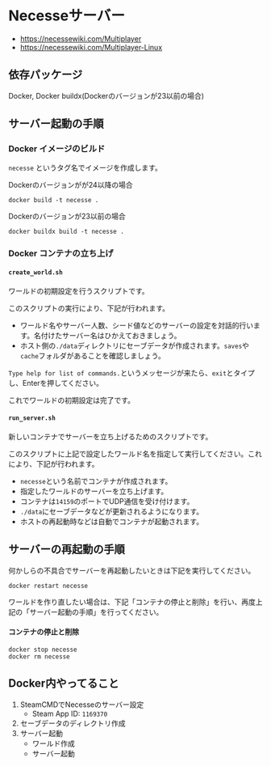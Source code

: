 # Necesseサーバー

- https://necessewiki.com/Multiplayer
- https://necessewiki.com/Multiplayer-Linux

## 依存パッケージ

Docker, Docker buildx(Dockerのバージョンが23以前の場合)

## サーバー起動の手順

### Docker イメージのビルド

`necesse` というタグ名でイメージを作成します。

Dockerのバージョンがが24以降の場合

```
docker build -t necesse .
```

Dockerのバージョンが23以前の場合

```
docker buildx build -t necesse .
```

### Docker コンテナの立ち上げ

#### `create_world.sh`

ワールドの初期設定を行うスクリプトです。

このスクリプトの実行により、下記が行われます。

- ワールド名やサーバー人数、シード値などのサーバーの設定を対話的行います。名付けたサーバー名はひかえておきましょう。
- ホスト側の`./data`ディレクトリにセーブデータが作成されます。`saves`や`cache`フォルダがあることを確認しましょう。

`Type help for list of commands.`というメッセージが来たら、`exit`とタイプし、Enterを押してください。

これでワールドの初期設定は完了です。

#### `run_server.sh`

新しいコンテナでサーバーを立ち上げるためのスクリプトです。

このスクリプトに上記で設定したワールド名を指定して実行してください。これにより、下記が行われます。

- `necesse`という名前でコンテナが作成されます。
- 指定したワールドのサーバーを立ち上げます。
- コンテナは`14159`のポートでUDP通信を受け付けます。
- `./data`にセーブデータなどが更新されるようになります。
- ホストの再起動時などは自動でコンテナが起動されます。

## サーバーの再起動の手順

何かしらの不具合でサーバーを再起動したいときは下記を実行してください。

```
docker restart necesse
```

ワールドを作り直したい場合は、下記「コンテナの停止と削除」を行い、再度上記の「サーバー起動の手順」を行ってください。

#### コンテナの停止と削除

```
docker stop necesse
docker rm necesse
```

## Docker内やってること

1. SteamCMDでNecesseのサーバー設定
    - Steam App ID: `1169370`
2. セーブデータのディレクトリ作成
3. サーバー起動
    - ワールド作成
    - サーバー起動

